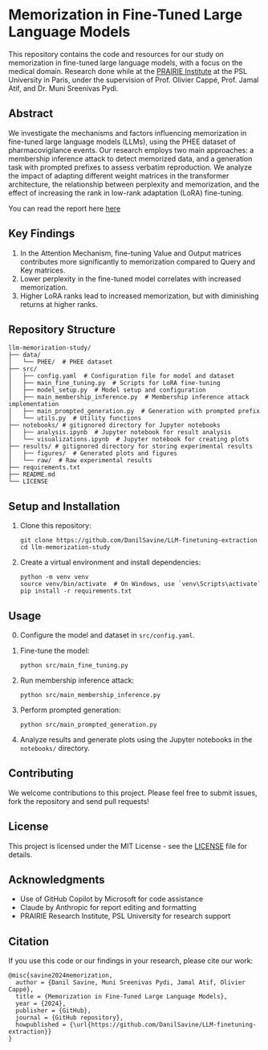 # Memorization in Fine-Tuned Large Language Models

This repository contains the code and resources for our study on memorization in fine-tuned large language models, with a focus on the medical domain. 
Research done while at the [PRAIRIE Institute](https://prairie-institute.fr/) at the PSL University in Paris, under the supervision of Prof. Olivier Cappé, Prof. Jamal Atif, and Dr. Muni Sreenivas Pydi.

## Abstract

We investigate the mechanisms and factors influencing memorization in fine-tuned large language models (LLMs), using the PHEE dataset of pharmacovigilance events. Our research employs two main approaches: a membership inference attack to detect memorized data, and a generation task with prompted prefixes to assess verbatim reproduction. We analyze the impact of adapting different weight matrices in the transformer architecture, the relationship between perplexity and memorization, and the effect of increasing the rank in low-rank adaptation (LoRA) fine-tuning.

You can read the report here [here](docs/Memorization_in_Fine_Tuned_LLMs_SAVINE_2024.pdf)

## Key Findings

1. In the Attention Mechanism, fine-tuning Value and Output matrices contributes more significantly to memorization compared to Query and Key matrices.
2. Lower perplexity in the fine-tuned model correlates with increased memorization.
3. Higher LoRA ranks lead to increased memorization, but with diminishing returns at higher ranks.

## Repository Structure

```
llm-memorization-study/
├── data/
│   └── PHEE/  # PHEE dataset 
├── src/
│   ├── config.yaml  # Configuration file for model and dataset
│   ├── main_fine_tuning.py  # Scripts for LoRA fine-tuning
│   ├── model_setup.py  # Model setup and configuration
│   ├── main_membership_inference.py  # Membership inference attack implementation
│   ├── main_prompted_generation.py  # Generation with prompted prefix
│   └── utils.py  # Utility functions
├── notebooks/ # gitignored directory for Jupyter notebooks
│   ├── analysis.ipynb  # Jupyter notebook for result analysis
│   └── visualizations.ipynb  # Jupyter notebook for creating plots
├── results/ # gitignored directory for storing experimental results
│   ├── figures/  # Generated plots and figures
│   └── raw/  # Raw experimental results
├── requirements.txt
├── README.md
└── LICENSE
```

## Setup and Installation

1. Clone this repository:
   ```
   git clone https://github.com/DanilSavine/LLM-finetuning-extraction
   cd llm-memorization-study
   ```

2. Create a virtual environment and install dependencies:
   ```
   python -m venv venv
   source venv/bin/activate  # On Windows, use `venv\Scripts\activate`
   pip install -r requirements.txt
   ```

## Usage

0. Configure the model and dataset in `src/config.yaml`.

1. Fine-tune the model:
   ```
   python src/main_fine_tuning.py
   ```

2. Run membership inference attack:
   ```
   python src/main_membership_inference.py
   ```

3. Perform prompted generation:
   ```
   python src/main_prompted_generation.py
   ```

4. Analyze results and generate plots using the Jupyter notebooks in the `notebooks/` directory.

## Contributing

We welcome contributions to this project. Please feel free to submit issues, fork the repository and send pull requests!

## License

This project is licensed under the MIT License - see the [LICENSE](LICENSE) file for details.

## Acknowledgments

- Use of GitHub Copilot by Microsoft for code assistance
- Claude by Anthropic for report editing and formatting
- PRAIRIE Research Institute, PSL University for research support

## Citation

If you use this code or our findings in your research, please cite our work:

```
@misc{savine2024memorization,
  author = {Danil Savine, Muni Sreenivas Pydi, Jamal Atif, Olivier Cappé},
  title = {Memorization in Fine-Tuned Large Language Models},
  year = {2024},
  publisher = {GitHub},
  journal = {GitHub repository},
  howpublished = {\url{https://github.com/DanilSavine/LLM-finetuning-extraction}}
}
```
